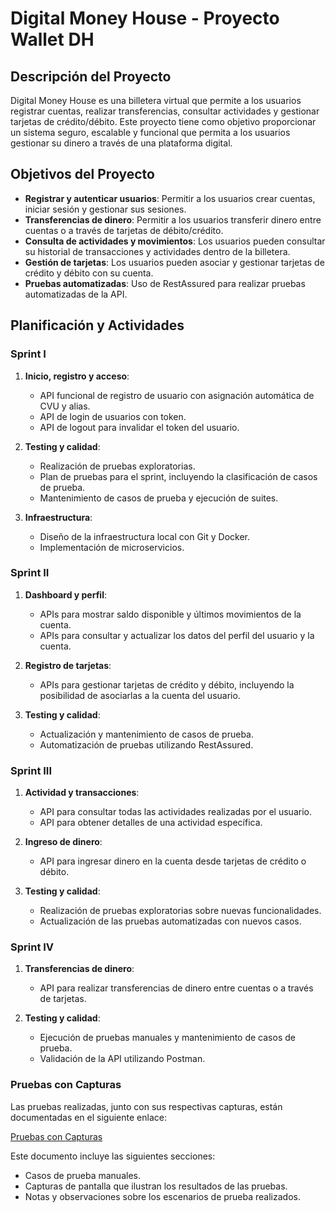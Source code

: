 # Digital Money House - Proyecto Wallet DH

## Descripción del Proyecto

Digital Money House es una billetera virtual que permite a los usuarios registrar cuentas, realizar transferencias, consultar actividades y gestionar tarjetas de crédito/débito. Este proyecto tiene como objetivo proporcionar un sistema seguro, escalable y funcional que permita a los usuarios gestionar su dinero a través de una plataforma digital.

## Objetivos del Proyecto

- **Registrar y autenticar usuarios**: Permitir a los usuarios crear cuentas, iniciar sesión y gestionar sus sesiones.
- **Transferencias de dinero**: Permitir a los usuarios transferir dinero entre cuentas o a través de tarjetas de débito/crédito.
- **Consulta de actividades y movimientos**: Los usuarios pueden consultar su historial de transacciones y actividades dentro de la billetera.
- **Gestión de tarjetas**: Los usuarios pueden asociar y gestionar tarjetas de crédito y débito con su cuenta.
- **Pruebas automatizadas**: Uso de RestAssured para realizar pruebas automatizadas de la API.

## Planificación y Actividades

### Sprint I
1. **Inicio, registro y acceso**:
   - API funcional de registro de usuario con asignación automática de CVU y alias.
   - API de login de usuarios con token.
   - API de logout para invalidar el token del usuario.

2. **Testing y calidad**:
   - Realización de pruebas exploratorias.
   - Plan de pruebas para el sprint, incluyendo la clasificación de casos de prueba.
   - Mantenimiento de casos de prueba y ejecución de suites.

3. **Infraestructura**:
   - Diseño de la infraestructura local con Git y Docker.
   - Implementación de microservicios.

### Sprint II
1. **Dashboard y perfil**:
   - APIs para mostrar saldo disponible y últimos movimientos de la cuenta.
   - APIs para consultar y actualizar los datos del perfil del usuario y la cuenta.

2. **Registro de tarjetas**:
   - APIs para gestionar tarjetas de crédito y débito, incluyendo la posibilidad de asociarlas a la cuenta del usuario.

3. **Testing y calidad**:
   - Actualización y mantenimiento de casos de prueba.
   - Automatización de pruebas utilizando RestAssured.

### Sprint III
1. **Actividad y transacciones**:
   - API para consultar todas las actividades realizadas por el usuario.
   - API para obtener detalles de una actividad específica.

2. **Ingreso de dinero**:
   - API para ingresar dinero en la cuenta desde tarjetas de crédito o débito.

3. **Testing y calidad**:
   - Realización de pruebas exploratorias sobre nuevas funcionalidades.
   - Actualización de las pruebas automatizadas con nuevos casos.

### Sprint IV
1. **Transferencias de dinero**:
   - API para realizar transferencias de dinero entre cuentas o a través de tarjetas.

2. **Testing y calidad**:
   - Ejecución de pruebas manuales y mantenimiento de casos de prueba.
   - Validación de la API utilizando Postman.

### Pruebas con Capturas

Las pruebas realizadas, junto con sus respectivas capturas, están documentadas en el siguiente enlace:

[Pruebas con Capturas](https://docs.google.com/document/d/1DEFwv0I8rDg1TcFkkJNs3Y9jTdYhXxenc7jmdHcPmYA/edit?usp=sharing)

Este documento incluye las siguientes secciones:
- Casos de prueba manuales.
- Capturas de pantalla que ilustran los resultados de las pruebas.
- Notas y observaciones sobre los escenarios de prueba realizados.
